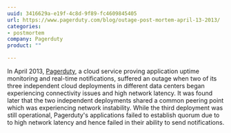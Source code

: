 ```yaml
---
uuid: 3416629a-e19f-4c8d-9f89-fc4609845405
url: https://www.pagerduty.com/blog/outage-post-mortem-april-13-2013/
categories:
- postmortem
company: Pagerduty
product: ""

---
```


In April 2013, [Pagerduty](http://www.pagerduty.com), a cloud service proving application uptime monitoring and real-time notifications, suffered an outage when two of its three independent cloud deployments in different data centers began experiencing connectivity issues and high network latency. It was found later that the two independent deployments shared a common peering point which was experiencing network instability.  While the third deployment was still operational, Pagerduty's applications failed to establish quorum due to to high network latency and hence failed in their ability to send notifications.

